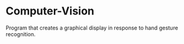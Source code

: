 # Computer-Vision
Program that creates a graphical display in response to hand gesture recognition.
